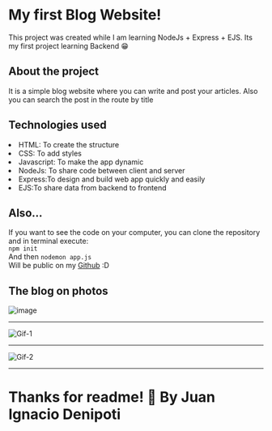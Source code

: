 # My first Blog Website!

This project was created while I am learning NodeJs + Express + EJS. Its my first project learning Backend 😁

## About the project
It is a simple blog website where you can write and post your articles. Also you can search the post in the route by title 
## Technologies used
<li>HTML: To create the structure</li>
<li>CSS: To add styles</li>
<li>Javascript: To make the app dynamic</li>
<li>NodeJs: To share code between client and server</li>
<li>Express:To design and build web app quickly and easily</li>
<li>EJS:To share data from backend to frontend</li>


## Also...
If you want to see the code on your computer, you can clone the repository and in terminal execute: <br>
`npm init` <br>
And then
`nodemon app.js`<br>
Will be public on my <a href="github.com/Juanideni" target="_blank">Github</a> :D 

## The blog on photos

![image](https://user-images.githubusercontent.com/62517692/167742421-4987d912-0bf8-4d13-abc5-51b5f018bfbf.png)
<hr>

![Gif-1](https://user-images.githubusercontent.com/62517692/167743258-c7bdb481-07c9-49e0-9edb-668cb27d143f.gif)
<hr>

![Gif-2](https://user-images.githubusercontent.com/62517692/167743268-5d4e93aa-2c20-4e47-9faf-3395186d01b7.gif)
<hr>


<h1>Thanks for readme! 👋  By Juan Ignacio Denipoti </h1>
